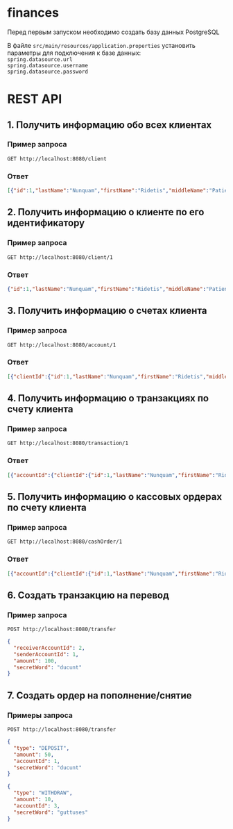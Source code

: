 # finances

Перед первым запуском необходимо создать базу данных PostgreSQL

В файле `src/main/resources/application.properties` установить параметры для подключения к базе данных:  
`spring.datasource.url`  
`spring.datasource.username`  
`spring.datasource.password`  

# REST API

## 1. Получить информацию обо всех клиентах

### Пример запроса

`GET http://localhost:8080/client`

### Ответ

```json
[{"id":1,"lastName":"Nunquam","firstName":"Ridetis","middleName":"Patienter","secretWord":"$2a$12$FgH/NHryz3pkfyqtXdBS5.LJC/5kzrNmuKxtckFVxx8SrC/Xlx9MC"},{"id":2,"lastName":"Vortex","firstName":"Peregrinatione","middleName":"Omnes","secretWord":"$2a$12$SHggkyPjvKQXGZ.u82b56eVU.vXahGgX5/i2poZXAgvBB9SYjpZ62"}]
```

## 2. Получить информацию о клиенте по его идентификатору

### Пример запроса

`GET http://localhost:8080/client/1`

### Ответ

```json
{"id":1,"lastName":"Nunquam","firstName":"Ridetis","middleName":"Patienter","secretWord":"$2a$12$FgH/NHryz3pkfyqtXdBS5.LJC/5kzrNmuKxtckFVxx8SrC/Xlx9MC"}
```

## 3. Получить информацию о счетах клиента

### Пример запроса

`GET http://localhost:8080/account/1`

### Ответ

```json
[{"clientId":{"id":1,"lastName":"Nunquam","firstName":"Ridetis","middleName":"Patienter","secretWord":"$2a$12$FgH/NHryz3pkfyqtXdBS5.LJC/5kzrNmuKxtckFVxx8SrC/Xlx9MC"},"id":1,"accountNumber":123000,"balance":500,"accountType":"DEBIT","openingDate":"2020-06-19T17:00:00.000+00:00","expirationDate":"2030-06-19T17:00:00.000+00:00"},{"clientId":{"id":1,"lastName":"Nunquam","firstName":"Ridetis","middleName":"Patienter","secretWord":"$2a$12$FgH/NHryz3pkfyqtXdBS5.LJC/5kzrNmuKxtckFVxx8SrC/Xlx9MC"},"id":2,"accountNumber":123001,"balance":0,"accountType":"CREDIT","openingDate":"2018-05-21T17:00:00.000+00:00","expirationDate":"2028-05-21T17:00:00.000+00:00"}]
```

## 4. Получить информацию о транзакциях по счету клиента 

### Пример запроса

`GET http://localhost:8080/transaction/1`

### Ответ

```json
[{"accountId":{"clientId":{"id":1,"lastName":"Nunquam","firstName":"Ridetis","middleName":"Patienter","secretWord":"$2a$12$FgH/NHryz3pkfyqtXdBS5.LJC/5kzrNmuKxtckFVxx8SrC/Xlx9MC"},"id":1,"accountNumber":123000,"balance":500,"accountType":"DEBIT","openingDate":"2020-06-19T17:00:00.000+00:00","expirationDate":"2030-06-19T17:00:00.000+00:00"},"cashOrderId":{"accountId":{"clientId":{"id":1,"lastName":"Nunquam","firstName":"Ridetis","middleName":"Patienter","secretWord":"$2a$12$FgH/NHryz3pkfyqtXdBS5.LJC/5kzrNmuKxtckFVxx8SrC/Xlx9MC"},"id":1,"accountNumber":123000,"balance":500,"accountType":"DEBIT","openingDate":"2020-06-19T17:00:00.000+00:00","expirationDate":"2030-06-19T17:00:00.000+00:00"},"id":1,"orderType":"DEPOSIT","amount":500,"executionResult":"SUCCESS","creationDate":"2022-11-30T17:00:00.000+00:00"},"id":1,"creationDate":"2022-11-30T17:00:00.000+00:00","amount":500,"type":"DEPOSIT","senderAccountId":null,"executionResult":"SUCCESS"},{"accountId":{"clientId":{"id":1,"lastName":"Nunquam","firstName":"Ridetis","middleName":"Patienter","secretWord":"$2a$12$FgH/NHryz3pkfyqtXdBS5.LJC/5kzrNmuKxtckFVxx8SrC/Xlx9MC"},"id":1,"accountNumber":123000,"balance":500,"accountType":"DEBIT","openingDate":"2020-06-19T17:00:00.000+00:00","expirationDate":"2030-06-19T17:00:00.000+00:00"},"cashOrderId":{"accountId":{"clientId":{"id":1,"lastName":"Nunquam","firstName":"Ridetis","middleName":"Patienter","secretWord":"$2a$12$FgH/NHryz3pkfyqtXdBS5.LJC/5kzrNmuKxtckFVxx8SrC/Xlx9MC"},"id":1,"accountNumber":123000,"balance":500,"accountType":"DEBIT","openingDate":"2020-06-19T17:00:00.000+00:00","expirationDate":"2030-06-19T17:00:00.000+00:00"},"id":2,"orderType":"TRANSFER","amount":300,"executionResult":"SUCCESS","creationDate":"2022-11-30T17:00:00.000+00:00"},"id":3,"creationDate":"2022-12-01T17:00:00.000+00:00","amount":200,"type":"WITHDRAW","senderAccountId":null,"executionResult":"SUCCESS"}]
```

## 5. Получить информацию о кассовых ордерах по счету клиента

### Пример запроса

`GET http://localhost:8080/cashOrder/1`

### Ответ

```json
[{"accountId":{"clientId":{"id":1,"lastName":"Nunquam","firstName":"Ridetis","middleName":"Patienter","secretWord":"$2a$12$FgH/NHryz3pkfyqtXdBS5.LJC/5kzrNmuKxtckFVxx8SrC/Xlx9MC"},"id":1,"accountNumber":123000,"balance":500,"accountType":"DEBIT","openingDate":"2020-06-19T17:00:00.000+00:00","expirationDate":"2030-06-19T17:00:00.000+00:00"},"id":1,"orderType":"DEPOSIT","amount":500,"executionResult":"SUCCESS","creationDate":"2022-11-30T17:00:00.000+00:00"},{"accountId":{"clientId":{"id":1,"lastName":"Nunquam","firstName":"Ridetis","middleName":"Patienter","secretWord":"$2a$12$FgH/NHryz3pkfyqtXdBS5.LJC/5kzrNmuKxtckFVxx8SrC/Xlx9MC"},"id":1,"accountNumber":123000,"balance":500,"accountType":"DEBIT","openingDate":"2020-06-19T17:00:00.000+00:00","expirationDate":"2030-06-19T17:00:00.000+00:00"},"id":2,"orderType":"TRANSFER","amount":300,"executionResult":"SUCCESS","creationDate":"2022-11-30T17:00:00.000+00:00"},{"accountId":{"clientId":{"id":1,"lastName":"Nunquam","firstName":"Ridetis","middleName":"Patienter","secretWord":"$2a$12$FgH/NHryz3pkfyqtXdBS5.LJC/5kzrNmuKxtckFVxx8SrC/Xlx9MC"},"id":1,"accountNumber":123000,"balance":500,"accountType":"DEBIT","openingDate":"2020-06-19T17:00:00.000+00:00","expirationDate":"2030-06-19T17:00:00.000+00:00"},"id":3,"orderType":"WITHDRAW","amount":200,"executionResult":"SUCCESS","creationDate":"2022-12-01T17:00:00.000+00:00"}]
```

## 6. Создать транзакцию на перевод

### Пример запроса

`POST http://localhost:8080/transfer`
```json
{
  "receiverAccountId": 2,
  "senderAccountId": 1,
  "amount": 100,
  "secretWord": "ducunt"
}
```

## 7. Создать ордер на пополнение/снятие

### Примеры запроса

`POST http://localhost:8080/transfer`
```json
{
  "type": "DEPOSIT",
  "amount": 50,
  "accountId": 1,
  "secretWord": "ducunt"
}
```
```json
{
  "type": "WITHDRAW",
  "amount": 10,
  "accountId": 3,
  "secretWord": "guttuses"
}
```

